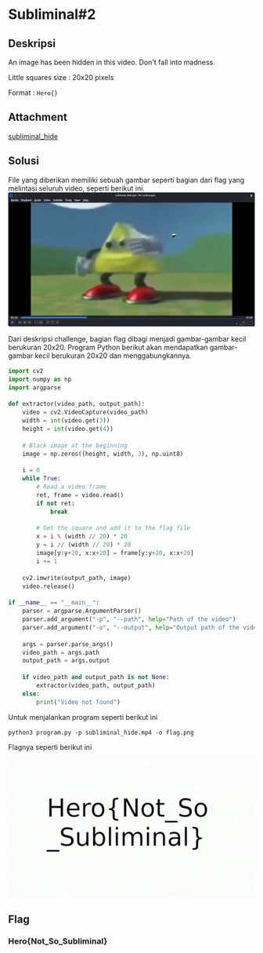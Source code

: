 # Subliminal#2

## Deskripsi
An image has been hidden in this video. Don't fall into madness.

Little squares size : 20x20 pixels

Format : `Hero{}`

## Attachment
[subliminal_hide](./Challenge/subliminal_hide.mp4)

## Solusi
File yang diberikan memiliki sebuah gambar seperti bagian dari flag yang melintasi seluruh video, seperti berikut ini.
![1.png](./1.png)

Dari deskripsi challenge, bagian flag dibagi menjadi gambar-gambar kecil berukuran 20x20. 
Program Python berikut akan mendapatkan gambar-gambar kecil berukuran 20x20 dan menggabungkannya.

```python
import cv2
import numpy as np
import argparse

def extractor(video_path, output_path):
    video = cv2.VideoCapture(video_path)
    width = int(video.get(3))
    height = int(video.get(4))

    # Black image at the beginning
    image = np.zeros((height, width, 3), np.uint8)

    i = 0
    while True:
        # Read a video frame
        ret, frame = video.read()
        if not ret:
            break

        # Get the square and add it to the flag file
        x = i % (width // 20) * 20
        y = i // (width // 20) * 20
        image[y:y+20, x:x+20] = frame[y:y+20, x:x+20]
        i += 1
    
    cv2.imwrite(output_path, image)
    video.release()

if __name__ == "__main__":
    parser = argparse.ArgumentParser()
    parser.add_argument("-p", "--path", help="Path of the video")
    parser.add_argument("-o", "--output", help="Output path of the video")

    args = parser.parse_args()
    video_path = args.path
    output_path = args.output

    if video_path and output_path is not None:
        extractor(video_path, output_path)
    else:
        print("Video not found")
```

Untuk menjalankan program seperti berikut ini

```
python3 program.py -p subliminal_hide.mp4 -o flag.png
```

Flagnya seperti berikut ini

![flag](./flag.png)

## Flag
### Hero{Not_So_Subliminal}